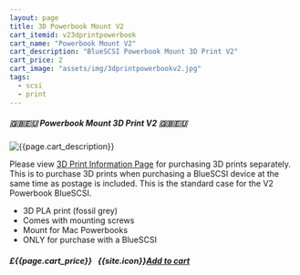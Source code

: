 ```yaml
---
layout: page
title: 3D Powerbook Mount V2
cart_itemid: v23dprintpowerbook
cart_name: "Powerbook Mount V2"
cart_description: "BlueSCSI Powerbook Mount 3D Print V2"
cart_price: 2
cart_image: "assets/img/3dprintpowerbookv2.jpg"
tags: 
  - scsi
  - print
---
```


##### 🇬🇧🇪🇺 Powerbook Mount 3D Print V2 🇬🇧🇪🇺

![{{page.cart_description}}]({{page.cart_image}})

Please view [3D Print Information Page](/print) for purchasing 3D prints separately. This is to purchase 3D prints when purchasing a BlueSCSI device at the same time as postage is included. This is the standard case for the V2 Powerbook BlueSCSI.

* 3D PLA print (fossil grey)
* Comes with mounting screws
* Mount for Mac Powerbooks
* ONLY for purchase with a BlueSCSI

##### £{{page.cart_price}} &nbsp; {{site.icon}}[Add to cart](/cart#{{page.cart_itemid}})